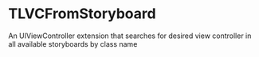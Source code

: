 # TLVCFromStoryboard
An UIViewController extension that searches for desired view controller in all available storyboards by class name
